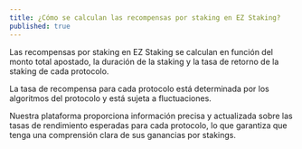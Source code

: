 ```yaml
---
title: ¿Cómo se calculan las recompensas por staking en EZ Staking?
published: true
---
```


Las recompensas por staking en EZ Staking se calculan en función del monto total apostado, la duración de la staking y la tasa de retorno de la staking de cada protocolo.

La tasa de recompensa para cada protocolo está determinada por los algoritmos del protocolo y está sujeta a fluctuaciones.

Nuestra plataforma proporciona información precisa y actualizada sobre las tasas de rendimiento esperadas para cada protocolo, lo que garantiza que tenga una comprensión clara de sus ganancias por stakings.
